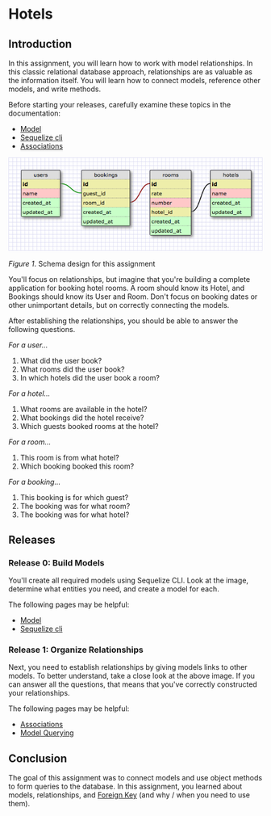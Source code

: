 # Hotels

## Introduction

In this assignment, you will learn how to work with model relationships. In this classic relational database approach, relationships are as valuable as the information itself. You will learn how to connect models, reference other models, and write methods.

Before starting your releases, carefully examine these topics in the documentation:
- [Model]
- [Sequelize cli]
- [Associations]


![](hotels_schema.png)

*Figure 1*. Schema design for this assignment

You'll focus on relationships, but imagine that you're building a complete application for booking hotel rooms. A room should know its Hotel, and Bookings should know its User and Room. Don't focus on booking dates or other unimportant details, but on correctly connecting the models.

After establishing the relationships, you should be able to answer the following questions.

*For a user...*

1. What did the user book?
2. What rooms did the user book?
3. In which hotels did the user book a room?

*For a hotel...*

1. What rooms are available in the hotel?
2. What bookings did the hotel receive?
3. Which guests booked rooms at the hotel?

*For a room...*

1. This room is from what hotel?
2. Which booking booked this room?

*For a booking...*

1. This booking is for which guest?
2. The booking was for what room?
3. The booking was for what hotel?

## Releases

### Release 0: Build Models

You'll create all required models using Sequelize CLI. Look at the image, determine what entities you need, and create a model for each.

The following pages may be helpful:
- [Model]
- [Sequelize cli]


### Release 1: Organize Relationships

Next, you need to establish relationships by giving models links to other models. To better understand, take a close look at the above image. If you can answer all the questions, that means that you've correctly constructed your relationships.

The following pages may be helpful:
- [Associations]
- [Model Querying]

<!--
### Release 1: Так ли нужны ссылки?
Подумайте, как можно реорганизовать структуру вашей БД. Постарайтесь добиться того, чтобы для ответа на большинство вышеприведенных вопросов нужно было взаимодействовать лишь с одной коллекцией. Вам нужно денормализовать вашу БД. Такой подход наиболее близок для документоориентированных БД. 
-->

## Conclusion

The goal of this assignment was to connect models and use object methods to form queries to the database. In this assignment, you learned about models, relationships, and [Foreign Key](https://postgrespro.com/docs/postgresql/12/tutorial-fk) (and why / when you need to use them).


[Model]: https://sequelize.org/master/manual/model-querying-basics.html
[Sequelize cli]: https://sequelize.org/master/manual/migrations.html
[Associations]: https://sequelize.org/master/manual/assocs.html
[Model Querying]: https://sequelize.org/master/manual/model-querying-basics.html
